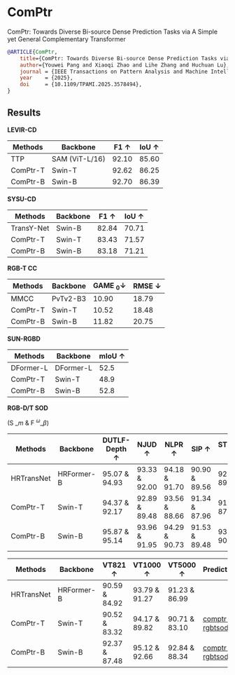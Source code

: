 # ComPtr

ComPtr: Towards Diverse Bi-source Dense Prediction Tasks via A Simple yet General Complementary Transformer

```bibtex
@ARTICLE{ComPtr,
    title={ComPtr: Towards Diverse Bi-source Dense Prediction Tasks via A Simple yet General Complementary Transformer}, 
    author={Youwei Pang and Xiaoqi Zhao and Lihe Zhang and Huchuan Lu},
    journal = {IEEE Transactions on Pattern Analysis and Machine Intelligence},
    year    = {2025},
    doi     = {10.1109/TPAMI.2025.3578494},
}
```

## Results

**LEVIR-CD**

| Methods  | Backbone       | F1 $\uparrow$ | IoU $\uparrow$ |
| -------- | -------------- | ------------- | -------------- |
| TTP      | SAM (ViT-L/16) | 92.10         | 85.60          |
| ComPtr-T | Swin-T         | 92.62         | 86.25          |
| ComPtr-B | Swin-B         | 92.70         | 86.39          |

**SYSU-CD**

| Methods    | Backbone | F1 $\uparrow$ | IoU $\uparrow$ |
| ---------- | -------- | ------------- | -------------- |
| TransY-Net | Swin-B   | 82.84         | 70.71          |
| ComPtr-T   | Swin-T   | 83.43         | 71.57          |
| ComPtr-B   | Swin-B   | 83.18         | 71.21          |

**RGB-T CC**

| Methods  | Backbone | GAME $_{0}\downarrow$ | RMSE $\downarrow$ |
| -------- | -------- | --------------------- | ----------------- |
| MMCC     | PvTv2-B3 | 10.90                 | 18.79             |
| ComPtr-T | Swin-T   | 10.52                 | 18.48             |
| ComPtr-B | Swin-B   | 11.82                 | 20.75             |

**SUN-RGBD**

| Methods   | Backbone  | mIoU $\uparrow$ |
| --------- | --------- | --------------- |
| DFormer-L | DFormer-L | 52.5            |
| ComPtr-T  | Swin-T    | 48.9            |
| ComPtr-B  | Swin-B    | 52.8            |

**RGB-D/T SOD**

(S $\_m$ & F $^{\omega}\_{\beta}$)

| Methods    | Backbone   | DUTLF-Depth $\uparrow$ | NJUD $\uparrow$ | NLPR $\uparrow$ | SIP $\uparrow$ | STEREO1000 $\uparrow$ | Predictions                                                                                                   |
| ---------- | ---------- | ---------------------- | --------------- | --------------- | -------------- | --------------------- | ------------------------------------------------------------------------------------------------------------- |
| HRTransNet | HRFormer-B | 95.07 & 94.93          | 93.33 & 92.00   | 94.18 & 91.70   | 90.90 & 89.56  | 92.12 & 89.37         |                                                                                                               |
| ComPtr-T   | Swin-T     | 94.37 & 92.17          | 92.89 & 89.48   | 93.56 & 88.66   | 91.34 & 87.96  | 91.99 & 87.45         | [comptr-t-rgbdsod](https://github.com/lartpang/ComPtr/releases/download/prediction-v0.1/comptr-t-rgbdsod.zip) |
| ComPtr-B   | Swin-B     | 95.87 & 95.14          | 93.96 & 91.95   | 94.29 & 90.73   | 91.53 & 89.48  | 93.29 & 90.29         | [comptr-b-rgbdsod](https://github.com/lartpang/ComPtr/releases/download/prediction-v0.1/comptr-b-rgbdsod.zip) |

| Methods    | Backbone   | VT821 $\uparrow$ | VT1000 $\uparrow$ | VT5000 $\uparrow$ | Predictions                                                                                                   |
| ---------- | ---------- | ---------------- | ----------------- | ----------------- | ------------------------------------------------------------------------------------------------------------- |
| HRTransNet | HRFormer-B | 90.59 & 84.92    | 93.79 & 91.27     | 91.23 & 86.99     |                                                                                                               |
| ComPtr-T   | Swin-T     | 90.52 & 83.32    | 94.17 & 89.82     | 90.71 & 83.10     | [comptr-t-rgbtsod](https://github.com/lartpang/ComPtr/releases/download/prediction-v0.1/comptr-t-rgbtsod.zip) |
| ComPtr-B   | Swin-B     | 92.37 & 87.48    | 95.12 & 92.66     | 92.84 & 88.34     | [comptr-b-rgbtsod](https://github.com/lartpang/ComPtr/releases/download/prediction-v0.1/comptr-b-rgbtsod.zip) |
